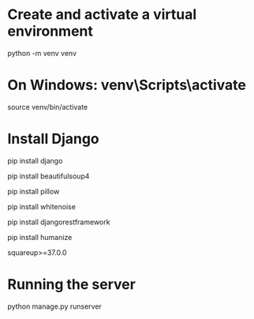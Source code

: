 # Create and activate a virtual environment
python -m venv venv

# On Windows: venv\Scripts\activate
source venv/bin/activate

# Install Django
pip install django


pip install beautifulsoup4

pip install pillow


pip install whitenoise


pip install djangorestframework


pip install humanize

squareup>=37.0.0



# Running the server 
python manage.py runserver